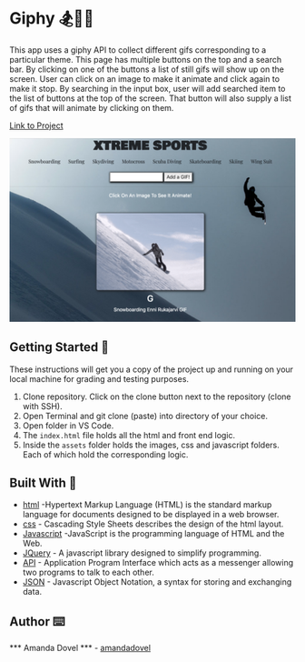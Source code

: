 # Giphy 🏂🏄‍♀️

This app uses a giphy API to collect different gifs corresponding to a particular theme. This page has multiple buttons on the top and a search bar. By clicking on one of the buttons a list of still gifs will show up on the screen. User can click on an image to make it animate and click again to make it stop. By searching in the input box, user will add searched item to the list of buttons at the top of the screen. That button will also supply a list of gifs that will animate by clicking on them. 

<a href="https://amandadovel.github.io/giphy/" target="_blank">Link to Project</a>

<img src="/assets/images/gifpic.png" alt="gifpic">

## Getting Started 🏁

These instructions will get you a copy of the project up and running on your local machine for grading and testing purposes. 

1. Clone repository. Click on the clone button next to the repository (clone with SSH). 
2. Open Terminal and git clone (paste) into directory of your choice. 
3. Open folder in VS Code. 
4. The `index.html` file holds all the html and front end logic.
5. Inside the  `assets` folder holds the images, css and javascript folders. Each of which hold the corresponding logic. 

## Built With 🔧

* [html](https://www.w3schools.com/html/) -Hypertext Markup Language (HTML) is the standard markup language for documents designed to be displayed in a web browser. 
* [css](https://www.w3schools.com/css/) - Cascading Style Sheets describes the design of the html layout. 
* [Javascript](https://www.javascript.com/) -JavaScript is the programming language of HTML and the Web.
* [JQuery](https://www.w3schools.com/jquery/) - A javascript library designed to simplify programming.
* [API](https://medium.com/@perrysetgo/what-exactly-is-an-api-69f36968a41f) - Application Program Interface      which acts as a messenger allowing two programs to talk to each other. 
* [JSON](https://www.w3schools.com/js/js_json_intro.asp) - Javascript Object Notation, a syntax for storing      and exchanging data.  

## Author ⌨️
*** Amanda Dovel *** - [amandadovel](https://github.com/amandadovel)